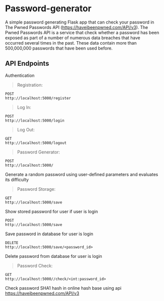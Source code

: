 # Password-generator
A simple password generating Flask app that can check your password in The Pwned Passwords API (https://haveibeenpwned.com/API/v3). 
The Pwned Passwords API is a service that check whether a password has been exposed as part of a number of numerous data breaches that have occurred several times in the past. These data contain more than 500,000,000 passwords that have been used before.

## API Endpoints
Authentication
> Registration:
```
POST
http://localhost:5000/register
```
> Log In:
```
POST
http://localhost:5000/login
```
> Log Out:
```
GET
http://localhost:5000/logout
```
>Password Generator:
```
POST
http://localhost:5000/
```
Generate a random password using user-defined parameters and evaluates its difficulty

> Password Storage:
```
GET
http://localhost:5000/save
```
Show stored password for user if user is login
```
POST
http://localhost:5000/save
```
Save password in database for user is login
```
DELETE
http://localhost:5000/save/<password_id>
```
Delete password from database for user is login

> Password Check:
```
GET
http://localhost:5000//check/<int:password_id>
```
Check password SHA1 hash in online hash base using api https://haveibeenpwned.com/API/v3



